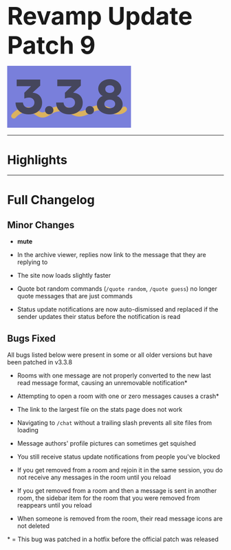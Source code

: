 <h1 style="font-size:4em;margin-bottom:0.25em;">
    Revamp Update Patch 9
</h1>

<img src="/public/v3.3.8.svg" height="10%" alt="v3.3.8">

<hr>

<!-- Released on Monday, May 6th, 2024

<hr> -->

<style>
    h1 {
        font-size: 2em;
    }
</style>

# Highlights

<hr>

# Full Changelog

## Minor Changes

- **mute**

- In the archive viewer, replies now link to the message that they are replying to

- The site now loads slightly faster

- Quote bot random commands (`/quote random`, `/quote guess`) no longer quote messages that are just commands

- Status update notifications are now auto-dismissed and replaced if the sender updates their status before the notification is read

## Bugs Fixed

All bugs listed below were present in some or all older versions but have been patched in v3.3.8

- Rooms with one message are not properly converted to the new last read message format, causing an unremovable notification*

- Attempting to open a room with one or zero messages causes a crash*

- The link to the largest file on the stats page does not work

- Navigating to `/chat` without a trailing slash prevents all site files from loading

- Message authors' profile pictures can sometimes get squished

- You still receive status update notifications from people you've blocked

- If you get removed from a room and rejoin it in the same session, you do not receive any messages in the room until you reload

- If you get removed from a room and then a message is sent in another room, the sidebar item for the room that you were removed from reappears until you reload

- When someone is removed from the room, their read message icons are not deleted

\* = This bug was patched in a hotfix before the official patch was released
<!-- 
<hr>

Backup Google Chat Revamp Update Patch 8 (v3.3.8), Released 5/6/2024  
<img src="../public/logo.svg" height="10%" alt="Backup Google Chat"> -->
